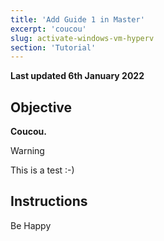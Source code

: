 ```yaml
---
title: 'Add Guide 1 in Master'
excerpt: 'coucou'
slug: activate-windows-vm-hyperv
section: 'Tutorial'
---
```


**Last updated 6th January 2022**

## Objective

**Coucou.**

> [!warning]
> This is a test :-)

## Instructions

Be Happy

